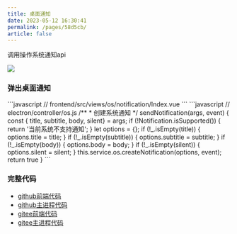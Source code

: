 ```yaml
---
title: 桌面通知
date: 2023-05-12 16:30:41
permalink: /pages/58d5cb/
article: false
---
```


调用操作系统通知api

<!-- ![](/img/demo/os/demo-os-notification.png) -->
![](https://img01.kaka996.com/ee/demo-os-notification.png)

### 弹出桌面通知

<code-group>
  <code-block title="前端" active>
  ```javascript
  // frontend/src/views/os/notification/Index.vue
  <script>
    let content = [
        {
          type: 'main',
          title: '通知标题',
          subtitle: '副标题', // macOS系统专有属性
          body: '这是通知内容-默认',
          silent: true,
        },
        {
          type: 'main',
          title: '提示音',
          subtitle: '副标题-提示音',
          body: '这是通知内容-提示音',
          silent: false,
        },
        {
          type: 'main',
          title: '点击通知事件',
          subtitle: '副标题-点击通知事件',
          body: '这是通知内容-点击通知事件',
          clickEvent: true
        },
        {
          type: 'main',
          title: '关闭通知事件',
          subtitle: '副标题-关闭通知事件',
          body: '这是通知内容-点击通知事件',
          closeEvent: true
        },             
      ],
    sendNotification (index) {
      this.$ipc.send(ipcApiRoute.sendNotification, this.content[index]);
    },
  </script> 
  ```
  </code-block>

  <code-block title="主进程">
  ```javascript
  // electron/controller/os.js
  /**
   * 创建系统通知
   */
  sendNotification(args, event) {
    const { title, subtitle, body, silent} = args;
    if (!Notification.isSupported()) {
      return '当前系统不支持通知';
    }
    let options = {};
    if (!_.isEmpty(title)) {
      options.title = title;
    }
    if (!_.isEmpty(subtitle)) {
      options.subtitle = subtitle;
    }
    if (!_.isEmpty(body)) {
      options.body = body;
    }
    if (!_.isEmpty(silent)) {
      options.silent = silent;
    }
    this.service.os.createNotification(options, event);
    return true
  } 
  ```
  </code-block>
</code-group>


### 完整代码
- [github前端代码](https://github.com/dromara/electron-egg/blob/demo/frontend/src/views/os/notification/Index.vue)
- [github主进程代码](https://github.com/dromara/electron-egg/blob/demo/electron/controller/os.js)
- [gitee前端代码](https://gitee.com/dromara/electron-egg/blob/demo/frontend/src/views/os/notification/Index.vue)
- [gitee主进程代码](https://gitee.com/dromara/electron-egg/blob/demo/electron/controller/os.js)